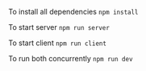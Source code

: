 To install all dependencies
<code>npm install</code>

To start server
<code>npm run server</code> 

To start client
<code>npm run client</code> 

To run both concurrently
<code>npm run dev</code>